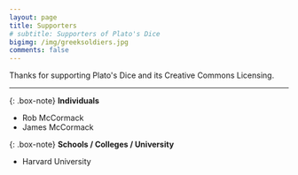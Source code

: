 ```yaml
---
layout: page
title: Supporters
# subtitle: Supporters of Plato's Dice
bigimg: /img/greeksoldiers.jpg
comments: false
---
```


Thanks for supporting Plato's Dice and its Creative Commons Licensing.

---


{: .box-note}
**Individuals**

- Rob McCormack
- James McCormack

{: .box-note}
**Schools / Colleges / University**

- Harvard University

